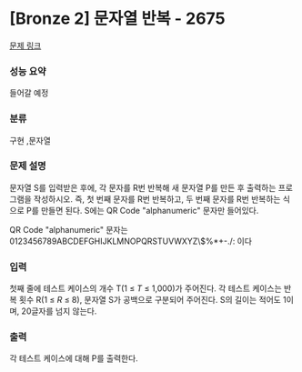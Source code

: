 
# [Bronze 2] 문자열 반복 - 2675

[문제 링크](https://www.acmicpc.net/problem/2675)

### 성능 요약

들어갈 예정

### 분류

구현 ,문자열

### 문제 설명

<p>문자열 S를 입력받은 후에, 각 문자를 R번 반복해 새 문자열 P를 만든 후 출력하는 프로그램을 작성하시오. 즉, 첫 번째 문자를 R번 반복하고, 두 번째 문자를 R번 반복하는 식으로 P를 만들면 된다. S에는 QR Code "alphanumeric" 문자만 들어있다.</p>

<p> QR Code "alphanumeric" 문자는 0123456789ABCDEFGHIJKLMNOPQRSTUVWXYZ\$%*+-./: 이다</p>

### 입력

<p>첫째 줄에 테스트 케이스의 개수 T(1 ≤ <em>T</em> ≤ 1,000)가 주어진다. 각 테스트 케이스는 반복 횟수 R(1 ≤ <em>R</em> ≤ 8), 문자열 S가 공백으로 구분되어 주어진다. S의 길이는 적어도 1이며, 20글자를 넘지 않는다.</p> 

### 출력

 <p>각 테스트 케이스에 대해 P를 출력한다.</p>

